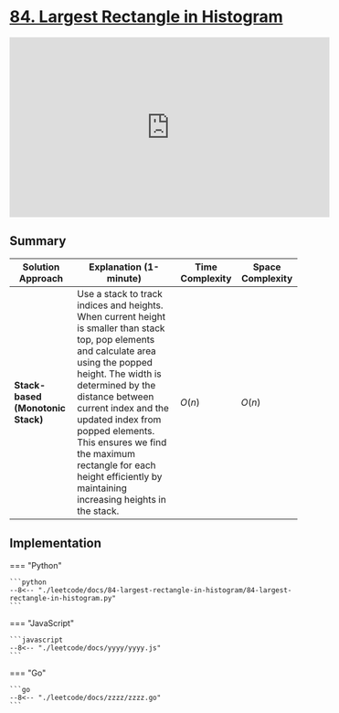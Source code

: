 # [84. Largest Rectangle in Histogram](https://leetcode.com/problems/largest-rectangle-in-histogram/)

<iframe width="560" height="315" src="https://www.youtube.com/embed/zx5Sw9130L0?si=difN3DrU3LulISx0" title="YouTube video player" frameborder="0" allow="accelerometer; autoplay; clipboard-write; encrypted-media; gyroscope; picture-in-picture; web-share" referrerpolicy="strict-origin-when-cross-origin" allowfullscreen></iframe>

## Summary

| **Solution Approach** | **Explanation (1-minute)** | **Time Complexity** | **Space Complexity** |
| --------------------- | -------------------------- | ------------------- | -------------------- |
| **Stack-based (Monotonic Stack)** | Use a stack to track indices and heights. When current height is smaller than stack top, pop elements and calculate area using the popped height. The width is determined by the distance between current index and the updated index from popped elements. This ensures we find the maximum rectangle for each height efficiently by maintaining increasing heights in the stack. | $O(n)$ | $O(n)$ |


## Implementation

=== "Python"

    ```python
    --8<-- "./leetcode/docs/84-largest-rectangle-in-histogram/84-largest-rectangle-in-histogram.py"
    ```

=== "JavaScript"

    ```javascript
    --8<-- "./leetcode/docs/yyyy/yyyy.js"
    ```

=== "Go"

    ```go
    --8<-- "./leetcode/docs/zzzz/zzzz.go"
    ```
